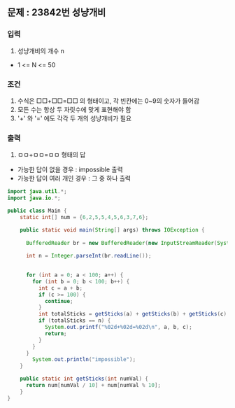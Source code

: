 ## 문제 : 23842번 성냥개비 

### 입력 
1. 성냥개비의 개수 n
- 1 <= N <= 50 

### 조건
1. 수식은 □□+□□=□□ 의 형태이고, 각 빈칸에는 0~9의 숫자가 들어감 
2. 모든 수는 항상 두 자릿수에 맞게 표현해야 함
3. '+' 와 '=' 에도 각각 두 개의 성냥개비가 필요

### 출력 
1. ㅁㅁ+ㅁㅁ=ㅁㅁ 형태의 답
- 가능한 답이 없을 경우 : impossible 출력
- 가능한 답이 여러 개인 경우 : 그 중 하나 출력 

```java
import java.util.*; 
import java.io.*;

public class Main {
    static int[] num = {6,2,5,5,4,5,6,3,7,6};

    public static void main(String[] args) throws IOException {
        
      BufferedReader br = new BufferedReader(new InputStreamReader(System.in));
        
      int n = Integer.parseInt(br.readLine());

        
      for (int a = 0; a < 100; a++) {           
        for (int b = 0; b < 100; b++) {              
          int c = a + b;            
          if (c >= 100) {
            continue; 
          }          
          int totalSticks = getSticks(a) + getSticks(b) + getSticks(c) + 4;               
          if (totalSticks == n) {
            System.out.printf("%02d+%02d=%02d\n", a, b, c);
            return;
          }
        }
      }
        System.out.println("impossible");
    }

    public static int getSticks(int numVal) {
      return num[numVal / 10] + num[numVal % 10];
    }
}

```